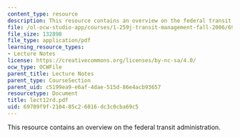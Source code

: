 ```yaml
---
content_type: resource
description: This resource contains an overview on the federal transit administration.
file: /ol-ocw-studio-app/courses/1-259j-transit-management-fall-2006/69709f9f210485c26016dc3c0cba69c5_lect12rd.pdf
file_size: 132898
file_type: application/pdf
learning_resource_types:
- Lecture Notes
license: https://creativecommons.org/licenses/by-nc-sa/4.0/
ocw_type: OCWFile
parent_title: Lecture Notes
parent_type: CourseSection
parent_uid: c5199ea9-e6af-4dae-515d-86e4acb93657
resourcetype: Document
title: lect12rd.pdf
uid: 69709f9f-2104-85c2-6016-dc3c0cba69c5
---
```

This resource contains an overview on the federal transit administration.